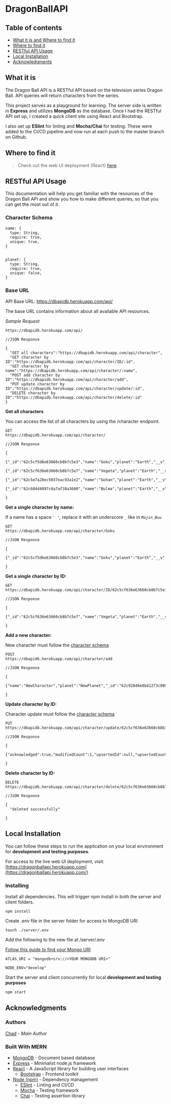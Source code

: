 # DragonBallAPI

## Table of contents 

- [What it is and Where to find it](#what-it-is)
- [Where to find it](#where-to-find-it)
- [RESTful API Usage](#restful-api-usage)
- [Local Installation](#local-installation)
- [Acknowledgments](#acknowledgments)

## What it is

The Dragon Ball API is a RESTful API based on the television series Dragon Ball. API queries will return characters from the series. 

This project serves as a playground for learning. The server side is written in **Express** and utilizes **MongoDB** as the database. Once I had the RESTful API set up, I created a quick client site using React and Bootstrap.

I also set up **ESlint** for linting and **Mocha/Chai** for testing. These were added to the CI/CD pipeline and now run at each push to the master branch on Github. 

## Where to find it

> Check out the web UI deployment (React) [here](https://dragonballapi.herokuapp.com/).

## RESTful API Usage
This documentation will help you get familiar with the resources of the Dragon Ball API and show you how to make different queries, so that you can get the most out of it.

### Character Schema
```
name: {
  type: String,
  require: true,
  unique: true,
}


planet: {
  type: String,
  require: true,
  unique: false,
}
```

### Base URL
API Base URL: https://dbapidb.herokuapp.com/api/

The base URL contains information about all available API resources.

*Sample Request*
```
https://dbapidb.herokuapp.com/api/
```
```
//JSON Response

{
  "GET all characters":"https://dbapidb.herokuapp.com/api/character",
  "GET character by ID":"https://dbapidb.herokuapp.com/api/character/ID/:id",
  "GET character by name":"https://dbapidb.herokuapp.com/api/character/:name",
  "POST add character by ID":"https://dbapidb.herokuapp.com/api/character/add",
  "PUT update character by ID":"https://dbapidb.herokuapp.com/api/character/update/:id",
  "DELETE character by ID":"https://dbapidb.herokuapp.com/api/character/delete/:id"
}
```

**Get all characters**

You can access the list of all characters by using the /character endpoint.

```
GET
https://dbapidb.herokuapp.com/api/character/
```

```
//JSON Response

{
  {"_id":"62c5cf5d6e63660cb8b7c5e3","name":"Goku","planet":"Earth","__v":0},
  {"_id":"62c5cf636e63660cb8b7c5e7","name":"Vegeta","planet":"Earth","__v":0},
  {"_id":"62c5e7a28ec5037eac93a1e2","name":"Gohan","planet":"Earth","__v":0},
  {"_id":"62c684d4097c6a7af38a3600","name":"Bulma","planet":"Earth","__v":0}]

}
```

**Get a single character by name:**

If a name has a space `' '`, replace it with an underscore `_` like in *`Majin_Buu`*

```
GET
https://dbapidb.herokuapp.com/api/character/Goku
```

```
//JSON Response

{
  {"_id":"62c5cf5d6e63660cb8b7c5e3","name":"Goku","planet":"Earth","__v":0}

}
```


**Get a single character by ID:**

```
GET
https://dbapidb.herokuapp.com/api/character/ID/62c5cf636e63660cb8b7c5e7
```

```
//JSON Response

{
  {"_id":"62c5cf636e63660cb8b7c5e7","name":"Vegeta","planet":"Earth","__v":0}

}
```

**Add a new character:**

New character must follow the [character schema](#character-schema)

```
POST
https://dbapidb.herokuapp.com/api/character/add
```

```
//JSON Response

{
  {"name":"NewCharacter","planet":"NewPlanet","_id":"62c92046e8b41273c809c8db","__v":0}

}
```

**Update character by ID:**

Character update must follow the [character schema](#character-schema)

```
PUT
https://dbapidb.herokuapp.com/api/character/update/62c5cf636e63660cb8b7c5e7
```

```
//JSON Response

{
  {"acknowledged":true,"modifiedCount":1,"upsertedId":null,"upsertedCount":0,"matchedCount":1}

}
```
**Delete character by ID:**

```
DELETE
https://dbapidb.herokuapp.com/api/character/delete/62c5cf636e63660cb8b7c5e7
```

```
//JSON Response

{
  "deleted successfully"

}
```

## Local Installation

You can follow these steps to run the application on your local environment for **development and testing purposes**.

For access to the live web UI deployment, visit:  
[https://dragonballapi.herokuapp.com](https://dragonballapi.herokuapp.com/)

### Installing

Install all dependencies. This will trigger npm install in both the server and client folders. 

```
npm install
```

Create .env file in the server folder for access to MongoDB URI

```
touch ./server/.env
```

Add the following to the new file at /server/.env

[Follow this guide to find your Mongo URI](https://www.mongodb.com/docs/guides/atlas/connection-string/)

```
ATLAS_URI = "mongodb+srv://<YOUR MONGODB URI>"

NODE_ENV="develop"
```

Start the server and client concurrently for local **development and testing purposes**

```
npm start
```

## Acknowledgments

### Authors
 
[Chad](https://github.com/chadvidovcich) - *Main Author*

### Built With MERN

* [MongoDB](https://www.mongodb.com/) - Document based database
* [Express](https://expressjs.com/) - Minimalist node.js framework
* [React](https://reactjs.org/) - A JavaScript library for building user interfaces
  * [Bootstrap](https://getbootstrap.com/) - Frontend toolkit
* [Node (npm)](https://www.npmjs.com/) - Dependency management
  * [ESlint](https://eslint.org/) - Linting and CI/CD
  * [Mocha](https://mochajs.org/) - Testing framework
  * [Chai](https://www.chaijs.com/) - Testing assertion library